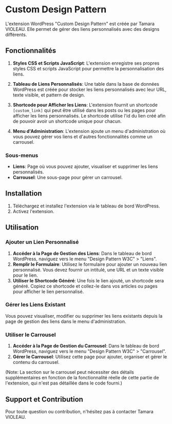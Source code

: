 # Custom Design Pattern

L'extension WordPress "Custom Design Pattern" est créée par Tamara VIOLEAU. Elle permet de gérer des liens personnalisés avec des designs différents.

## Fonctionnalités

1. **Styles CSS et Scripts JavaScript**: L'extension enregistre ses propres styles CSS et scripts JavaScript pour permettre la personnalisation des liens.

2. **Tableau de Liens Personnalisés**: Une table dans la base de données WordPress est créée pour stocker les liens personnalisés avec leur URL, texte visible, et pattern de design.

3. **Shortcode pour Afficher les Liens**: L'extension fournit un shortcode `[custom_link]` qui peut être utilisé dans les posts ou les pages pour afficher les liens personnalisés. Le shortcode utilise l'id du lien créé afin de pouvoir avoir un shortcode unique pour chacun. 

4. **Menu d'Administration**: L'extension ajoute un menu d'administration où vous pouvez gérer vos liens et d'autres fonctionnalités comme un carrousel.

### Sous-menus
- **Liens**: Page où vous pouvez ajouter, visualiser et supprimer les liens personnalisés.
- **Carrousel**: Une sous-page pour gérer un carrousel.

## Installation

1. Téléchargez et installez l'extension via le tableau de bord WordPress.
2. Activez l'extension.

## Utilisation

### Ajouter un Lien Personnalisé

1. **Accéder à la Page de Gestion des Liens**: Dans le tableau de bord WordPress, naviguez vers le menu "Design Pattern W3C" > "Liens".
2. **Remplir le Formulaire**: Utilisez le formulaire pour ajouter un nouveau lien personnalisé. Vous devez fournir un intitulé, une URL et un texte visible pour le lien.
3. **Utiliser le Shortcode Généré**: Une fois le lien ajouté, un shortcode sera généré. Copiez ce shortcode et collez-le dans vos articles ou pages pour afficher le lien personnalisé.

### Gérer les Liens Existant

Vous pouvez visualiser, modifier ou supprimer les liens existants depuis la page de gestion des liens dans le menu d'administration.

### Utiliser le Carrousel

1. **Accéder à la Page de Gestion du Carrousel**: Dans le tableau de bord WordPress, naviguez vers le menu "Design Pattern W3C" > "Carrousel".
2. **Gérer le Carrousel**: Utilisez cette page pour ajouter, organiser et gérer le contenu du carrousel.

(Note: La section sur le carrousel peut nécessiter des détails supplémentaires en fonction de la fonctionnalité réelle de cette partie de l'extension, qui n'est pas détaillée dans le code fourni.)

## Support et Contribution
Pour toute question ou contribution, n'hésitez pas à contacter Tamara VIOLEAU.
